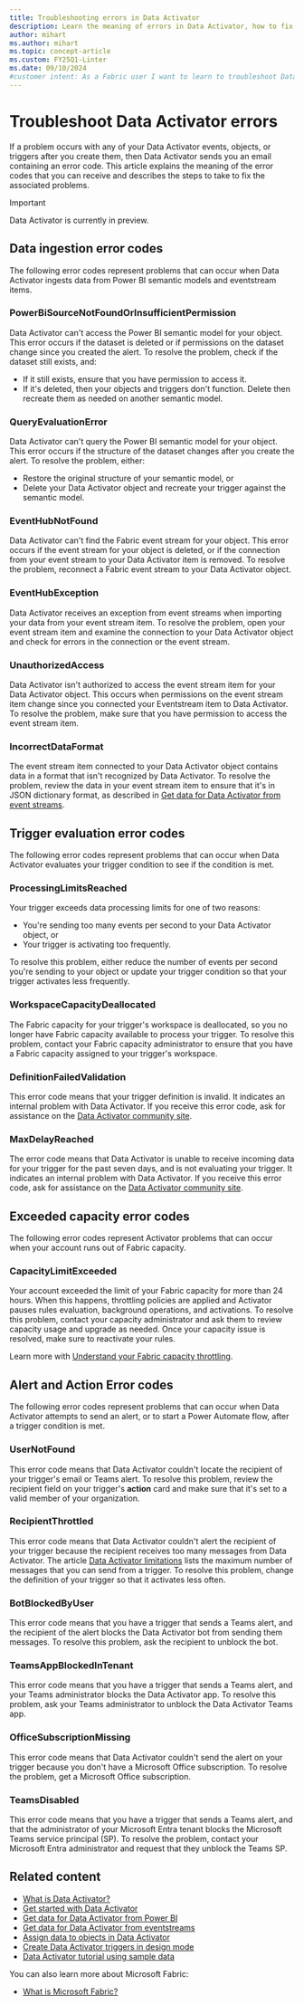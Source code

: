 ```yaml
---
title: Troubleshooting errors in Data Activator
description: Learn the meaning of errors in Data Activator, how to fix them, and troubleshoot common issues in this comprehensive troubleshooting guide
author: mihart
ms.author: mihart
ms.topic: concept-article
ms.custom: FY25Q1-Linter
ms.date: 09/10/2024
#customer intent: As a Fabric user I want to learn to troubleshoot Data Activator errors.
---
```


# Troubleshoot Data Activator errors

If a problem occurs with any of your Data Activator events, objects, or triggers after you create them, then Data Activator sends you an email containing an error code. This article explains the meaning of the error codes that you can receive and describes the steps to take to fix the associated problems.

> [!IMPORTANT]
> Data Activator is currently in preview.

## Data ingestion error codes

The following error codes represent problems that can occur when Data Activator ingests data from Power BI semantic models and eventstream items.

### PowerBiSourceNotFoundOrInsufficientPermission

Data Activator can't access the Power BI semantic model for your object. This error occurs if the dataset is deleted or if permissions on the dataset change since you created the alert. To resolve the problem, check if the dataset still exists, and:

* If it still exists, ensure that you have permission  to access it.
* If it's deleted, then your objects and triggers don't function. Delete then recreate them as needed on another semantic model.

### QueryEvaluationError

Data Activator can't query the Power BI semantic model for your object. This error occurs if the structure of the dataset changes after you create the alert. To resolve the problem, either:

* Restore the original structure of your semantic model, or
* Delete your Data Activator object and recreate your trigger against the semantic model.

### EventHubNotFound

Data Activator can't find the Fabric event stream for your object. This error occurs if the event stream for your object is deleted, or if the connection from your event stream to your Data Activator item is removed. To resolve the problem, reconnect a Fabric event stream to your Data Activator object.

### EventHubException

Data Activator receives an exception from event streams when importing your data from your event stream item. To resolve the problem, open your event stream item and examine the connection to your Data Activator object and check for errors in the connection or the event stream.

### UnauthorizedAccess

Data Activator isn't authorized to access the event stream item for your Data Activator object. This occurs when permissions on the event stream item change since you connected your Eventstream item to Data Activator. To resolve the problem, make sure that you have permission to access the event stream item.

### IncorrectDataFormat

The event stream item connected to your Data Activator object contains data in a format that isn't recognized by Data Activator. To resolve the problem, review the data in your event stream item to ensure that it's in JSON dictionary format, as described in [Get data for Data Activator from event streams](data-activator-get-data-eventstreams.md).

## Trigger evaluation error codes

The following error codes represent problems that can occur when Data Activator evaluates your trigger condition to see if the condition is met.

### ProcessingLimitsReached

Your trigger exceeds data processing limits for one of two reasons:

* You're sending too many events per second to your Data Activator object, or
* Your trigger is activating too frequently.

To resolve this problem, either reduce the number of events per second you're sending to your object or update your trigger condition so that your trigger activates less frequently.

### WorkspaceCapacityDeallocated

The Fabric capacity for your trigger's workspace is deallocated, so you no longer have Fabric capacity available to process your trigger. To resolve this problem, contact your Fabric capacity administrator to ensure that you have a Fabric capacity assigned to your trigger's workspace.

### DefinitionFailedValidation

This error code means that your trigger definition is invalid. It indicates an internal problem with Data Activator. If you receive this error code, ask for assistance on the [Data Activator community site](https://community.fabric.microsoft.com/t5/Data-Activator-forums/ct-p/dataactivator).

### MaxDelayReached

The error code means that Data Activator is unable to receive incoming data for your trigger for the past seven days, and is not evaluating your trigger. It indicates an internal problem with Data Activator. If you receive this error code, ask for assistance on the [Data Activator community site](https://community.fabric.microsoft.com/t5/Data-Activator-forums/ct-p/dataactivator).

## Exceeded capacity error codes

The following error codes represent Activator problems that can occur when your account runs out of Fabric capacity.

### CapacityLimitExceeded
Your account exceeded the limit of your Fabric capacity for more than 24 hours. When this happens, throttling policies are applied and Activator pauses rules evaluation, background operations, and activations. To resolve this problem, contact your capacity administrator and ask them to review capacity usage and upgrade as needed. Once your capacity issue is resolved, make sure to reactivate your rules.

Learn more with [Understand your Fabric capacity throttling](https://go.microsoft.com/fwlink/?linkid=2293008). 

## Alert and Action Error codes

The following error codes represent problems that can occur when Data Activator attempts to send an alert, or to start a Power Automate flow, after a trigger condition is met.

### UserNotFound

This error code means that Data Activator couldn't locate the recipient of your trigger's email or Teams alert. To resolve this problem, review the recipient field on your trigger's **action** card and make sure that it's set to a valid member of your organization.

### RecipientThrottled

This error code means that Data Activator couldn't alert the recipient of your trigger because the recipient receives too many messages from Data Activator. The article [Data Activator limitations](./data-activator-limitations.md) lists the maximum number of messages that you can send from a trigger. To resolve this problem, change the definition of your trigger so that it activates less often.

### BotBlockedByUser

This error code means that you have a trigger that sends a Teams alert, and the recipient of the alert blocks the Data Activator bot from sending them messages. To resolve this problem, ask the recipient to unblock the bot.

### TeamsAppBlockedInTenant

This error code means that you have a trigger that sends a Teams alert, and your Teams administrator blocks the Data Activator app. To resolve this problem, ask your Teams administrator to unblock the Data Activator Teams app.

### OfficeSubscriptionMissing

This error code means that Data Activator couldn't send the alert on your trigger because you don't have a Microsoft Office subscription. To resolve the problem, get a Microsoft Office subscription.

### TeamsDisabled

This error code means that you have a trigger that sends a Teams alert, and that the administrator of your Microsoft Entra tenant blocks the Microsoft Teams service principal (SP). To resolve the problem, contact your Microsoft Entra administrator and request that they unblock the Teams SP.

## Related content

* [What is Data Activator?](data-activator-introduction.md)
* [Get started with Data Activator](data-activator-get-started.md)
* [Get data for Data Activator from Power BI](data-activator-get-data-power-bi.md)
* [Get data for Data Activator from eventstreams](data-activator-get-data-eventstreams.md)
* [Assign data to objects in Data Activator](data-activator-assign-data-objects.md)
* [Create Data Activator triggers in design mode](data-activator-create-triggers-design-mode.md)
* [Data Activator tutorial using sample data](data-activator-tutorial.md)

You can also learn more about Microsoft Fabric:

* [What is Microsoft Fabric?](../get-started/microsoft-fabric-overview.md)

